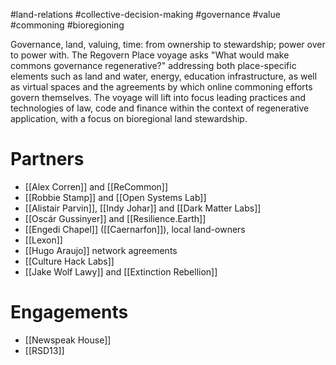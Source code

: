 #land-relations #collective-decision-making #governance #value #commoning #bioregioning

Governance, land, valuing, time: from ownership to stewardship; power over to power with. The Regovern Place voyage asks "What would make commons governance regenerative?" addressing both place-specific elements such as land and water, energy, education infrastructure, as well as virtual spaces and the agreements by which online commoning efforts govern themselves. The voyage will lift into focus leading practices and technologies of law, code and finance within the context of regenerative application, with a focus on bioregional land stewardship.
# Partners
- [[Alex Corren]] and [[ReCommon]]
- [[Robbie Stamp]] and [[Open Systems Lab]]
- [[Alistair Parvin]], [[Indy Johar]] and [[Dark Matter Labs]]
- [[Oscár Gussinyer]] and [[Resilience.Earth]]
- [[Engedi Chapel]] ([[Caernarfon]]), local land-owners
- [[Lexon]]
- [[Hugo Araujo]] network agreements
- [[Culture Hack Labs]]
- [[Jake Wolf Lawy]] and [[Extinction Rebellion]]
# Engagements
- [[Newspeak House]]
- [[RSD13]]